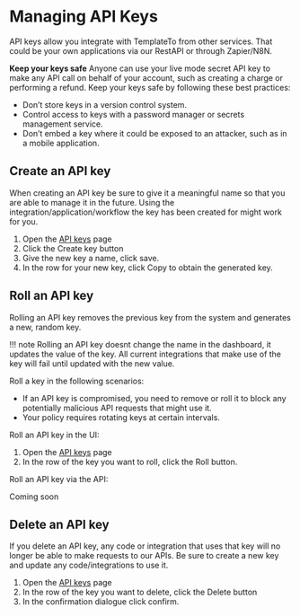 # Managing API Keys

API keys allow you integrate with TemplateTo from other services. That could be your own applications via our RestAPI or through Zapier/N8N. 

**Keep your keys safe**
Anyone can use your live mode secret API key to make any API call on behalf of your account, such as creating a charge or performing a refund. Keep your keys safe by following these best practices:

- Don’t store keys in a version control system.
- Control access to keys with a password manager or secrets management service.
- Don’t embed a key where it could be exposed to an attacker, such as in a mobile application.

## Create an API key

When creating an API key be sure to give it a meaningful name so that you are able to manage it in the future. Using the integration/application/workflow the key has been created for might work for you.

1. Open the [API keys](https://app.templateto.com/generate/api-keys) page
1. Click the Create key button
1. Give the new key a name, click save.
1. In the row for your new key, click Copy to obtain the generated key.

## Roll an API key

Rolling an API key removes the previous key from the system and generates a new, random key. 

!!! note
    Rolling an API key doesnt change the name in the dashboard, it updates the value of the key. All current integrations that make use of the key will fail until updated with the new value.

Roll a key in the following scenarios:

- If an API key is compromised, you need to remove or roll it to block any potentially malicious API requests that might use it.
- Your policy requires rotating keys at certain intervals.

Roll an API key in the UI:

1. Open the [API keys](https://app.templateto.com/generate/api-keys) page
1. In the row of the key you want to roll, click the Roll button.

Roll an API key via the API:

Coming soon

## Delete an API key

If you delete an API key, any code or integration that uses that key will no longer be able to make requests to our APIs. Be sure to create a new key and update any code/integrations to use it.

1. Open the [API keys](https://app.templateto.com/generate/api-keys) page
1. In the row of the key you want to delete, click the Delete button
1. In the confirmation dialogue click confirm.